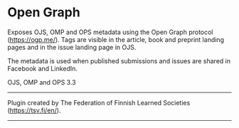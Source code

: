 # Open Graph
Exposes OJS, OMP and OPS metadata using the Open Graph protocol (https://ogp.me/). Tags are visible in the article, book and preprint landing pages and in the issue landing page in OJS.

The metadata is used when published submissions and issues are shared in Facebook and LinkedIn.

OJS, OMP and OPS 3.3

***
Plugin created by The Federation of Finnish Learned Societies (https://tsv.fi/en/).
***
